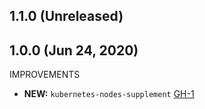 ## 1.1.0 (Unreleased)
## 1.0.0 (Jun 24, 2020)

IMPROVEMENTS

- **NEW:**  `kubernetes-nodes-supplement` [GH-1]( https://github.com/terraform-alicloud-modules/terraform-alicloud-kubernetes-nodes-supplement/pull/1)

